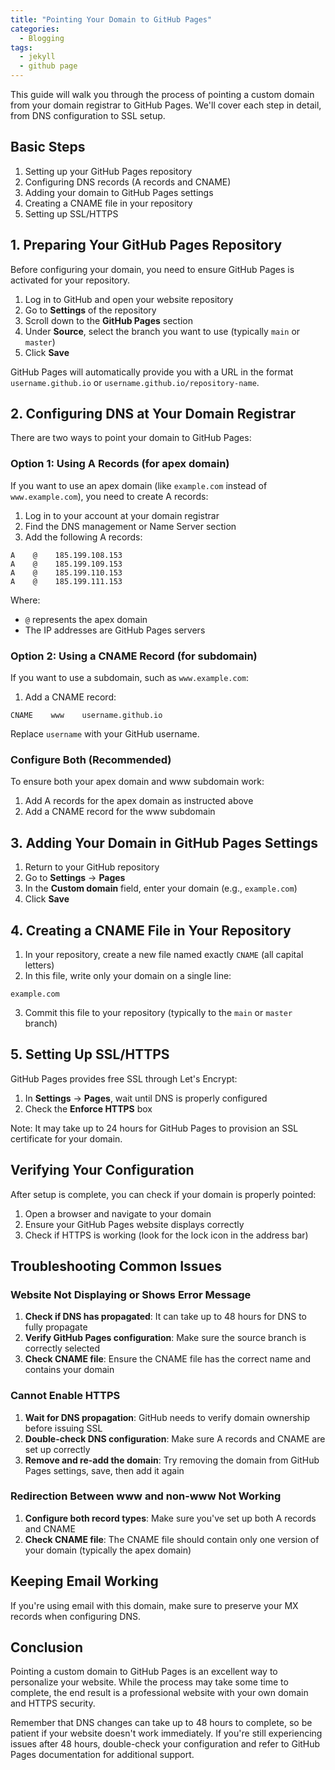 ```yaml
---
title: "Pointing Your Domain to GitHub Pages"
categories:
  - Blogging
tags:
  - jekyll
  - github page
---
```


This guide will walk you through the process of pointing a custom domain from your domain registrar to GitHub Pages. We'll cover each step in detail, from DNS configuration to SSL setup.

## Basic Steps

1. Setting up your GitHub Pages repository
2. Configuring DNS records (A records and CNAME)
3. Adding your domain to GitHub Pages settings
4. Creating a CNAME file in your repository
5. Setting up SSL/HTTPS

## 1. Preparing Your GitHub Pages Repository

Before configuring your domain, you need to ensure GitHub Pages is activated for your repository.

1. Log in to GitHub and open your website repository
2. Go to **Settings** of the repository
3. Scroll down to the **GitHub Pages** section
4. Under **Source**, select the branch you want to use (typically `main` or `master`)
5. Click **Save**

GitHub Pages will automatically provide you with a URL in the format `username.github.io` or `username.github.io/repository-name`.

## 2. Configuring DNS at Your Domain Registrar

There are two ways to point your domain to GitHub Pages:

### Option 1: Using A Records (for apex domain)

If you want to use an apex domain (like `example.com` instead of `www.example.com`), you need to create A records:

1. Log in to your account at your domain registrar
2. Find the DNS management or Name Server section
3. Add the following A records:

```
A    @    185.199.108.153
A    @    185.199.109.153
A    @    185.199.110.153
A    @    185.199.111.153
```

Where:
- `@` represents the apex domain
- The IP addresses are GitHub Pages servers

### Option 2: Using a CNAME Record (for subdomain)

If you want to use a subdomain, such as `www.example.com`:

1. Add a CNAME record:

```
CNAME    www    username.github.io
```

Replace `username` with your GitHub username.

### Configure Both (Recommended)

To ensure both your apex domain and www subdomain work:

1. Add A records for the apex domain as instructed above
2. Add a CNAME record for the www subdomain

## 3. Adding Your Domain in GitHub Pages Settings

1. Return to your GitHub repository
2. Go to **Settings** → **Pages**
3. In the **Custom domain** field, enter your domain (e.g., `example.com`)
4. Click **Save**

## 4. Creating a CNAME File in Your Repository

1. In your repository, create a new file named exactly `CNAME` (all capital letters)
2. In this file, write only your domain on a single line:

```
example.com
```

3. Commit this file to your repository (typically to the `main` or `master` branch)

## 5. Setting Up SSL/HTTPS

GitHub Pages provides free SSL through Let's Encrypt:

1. In **Settings** → **Pages**, wait until DNS is properly configured
2. Check the **Enforce HTTPS** box

Note: It may take up to 24 hours for GitHub Pages to provision an SSL certificate for your domain.

## Verifying Your Configuration

After setup is complete, you can check if your domain is properly pointed:

1. Open a browser and navigate to your domain
2. Ensure your GitHub Pages website displays correctly
3. Check if HTTPS is working (look for the lock icon in the address bar)

## Troubleshooting Common Issues

### Website Not Displaying or Shows Error Message

1. **Check if DNS has propagated**: It can take up to 48 hours for DNS to fully propagate
2. **Verify GitHub Pages configuration**: Make sure the source branch is correctly selected
3. **Check CNAME file**: Ensure the CNAME file has the correct name and contains your domain

### Cannot Enable HTTPS

1. **Wait for DNS propagation**: GitHub needs to verify domain ownership before issuing SSL
2. **Double-check DNS configuration**: Make sure A records and CNAME are set up correctly
3. **Remove and re-add the domain**: Try removing the domain from GitHub Pages settings, save, then add it again

### Redirection Between www and non-www Not Working

1. **Configure both record types**: Make sure you've set up both A records and CNAME
2. **Check CNAME file**: The CNAME file should contain only one version of your domain (typically the apex domain)

## Keeping Email Working

If you're using email with this domain, make sure to preserve your MX records when configuring DNS.

## Conclusion

Pointing a custom domain to GitHub Pages is an excellent way to personalize your website. While the process may take some time to complete, the end result is a professional website with your own domain and HTTPS security.

Remember that DNS changes can take up to 48 hours to complete, so be patient if your website doesn't work immediately. If you're still experiencing issues after 48 hours, double-check your configuration and refer to GitHub Pages documentation for additional support.